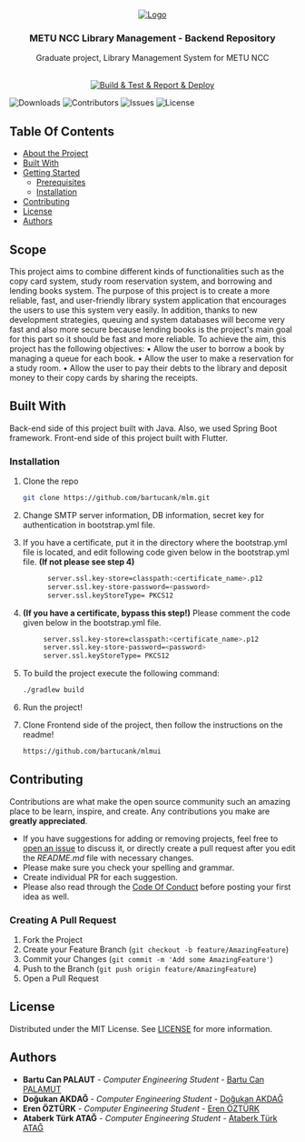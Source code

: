 <br/>
<p align="center">
  <a href="https://github.com/bartucank/mlm">
    <img src="https://www.metu.edu.tr/system/files/logo_orj/3/3.8.png" alt="Logo" >
  </a>
  <h3 align="center">METU NCC Library Management - Backend Repository</h3>

  <p align="center">
    Graduate project, Library Management System for METU NCC
    <br/>
    <br/>
  </p>
</p>
<center>

  
[![Build & Test & Report & Deploy](https://github.com/bartucank/mlm/actions/workflows/gradle.yml/badge.svg?branch=main)](https://github.com/bartucank/mlm/actions/workflows/gradle.yml)

  </center>


![Downloads](https://img.shields.io/github/downloads/bartucank/mlm/total) ![Contributors](https://img.shields.io/github/contributors/bartucank/mlm?color=dark-green) ![Issues](https://img.shields.io/github/issues/bartucank/mlm) ![License](https://img.shields.io/github/license/bartucank/mlm) 

## Table Of Contents

* [About the Project](#scope)
* [Built With](#built-with)
* [Getting Started](#getting-started)
  * [Prerequisites](#prerequisites)
  * [Installation](#installation)
* [Contributing](#contributing)
* [License](#license)
* [Authors](#authors)

## Scope

This project aims to combine different kinds of functionalities such as the copy card system, study
room reservation system, and borrowing and lending books system. The purpose of this project is
to create a more reliable, fast, and user-friendly library system application that encourages the
users to use this system very easily. In addition, thanks to new development strategies, queuing
and system databases will become very fast and also more secure because lending books is the
project's main goal for this part so it should be fast and more reliable. To achieve the aim, this
project has the following objectives:
  • Allow the user to borrow a book by managing a queue for each book.
  • Allow the user to make a reservation for a study room.
  • Allow the user to pay their debts to the library and deposit money to their copy cards by
    sharing the receipts.

## Built With

Back-end side of this project built with Java. Also, we used Spring Boot framework. Front-end side of this project built with Flutter.

### Installation
1. Clone the repo
   ```sh
   git clone https://github.com/bartucank/mlm.git
   ```

2. Change SMTP server information, DB information, secret key for authentication in bootstrap.yml file.
3. If you have a certificate, put it in the directory where the bootstrap.yml file is located, and edit following code given below in the bootstrap.yml file. <b>(If not please see step 4)</b>
   ```sh
         server.ssl.key-store=classpath:<certificate_name>.p12
         server.ssl.key-store-password=<password>
         server.ssl.keyStoreType= PKCS12
   ```
4. <b>(If you have a certificate, bypass this step!)</b> Please comment the code given below in the bootstrap.yml file.
    ```sh
         server.ssl.key-store=classpath:<certificate_name>.p12
         server.ssl.key-store-password=<password>
         server.ssl.keyStoreType= PKCS12
     ```

5. To build the project execute the following command:
   ```sh
   ./gradlew build
   ```
6. Run the project!
7. Clone Frontend side of the project, then follow the instructions on the readme!
   ```sh
   https://github.com/bartucank/mlmui
   ```
   

## Contributing

Contributions are what make the open source community such an amazing place to be learn, inspire, and create. Any contributions you make are **greatly appreciated**.
* If you have suggestions for adding or removing projects, feel free to [open an issue](https://github.com/bartucank/mlm/issues/new) to discuss it, or directly create a pull request after you edit the *README.md* file with necessary changes.
* Please make sure you check your spelling and grammar.
* Create individual PR for each suggestion.
* Please also read through the [Code Of Conduct](https://github.com/bartucank/mlm/blob/main/CODE_OF_CONDUCT.md) before posting your first idea as well.

### Creating A Pull Request

1. Fork the Project
2. Create your Feature Branch (`git checkout -b feature/AmazingFeature`)
3. Commit your Changes (`git commit -m 'Add some AmazingFeature'`)
4. Push to the Branch (`git push origin feature/AmazingFeature`)
5. Open a Pull Request

## License

Distributed under the MIT License. See [LICENSE](https://github.com/bartucank/mlm/blob/main/LICENSE.md) for more information.

## Authors

* **Bartu Can PALAUT** - *Computer Engineering Student* - [Bartu Can PALAMUT](https://github.com/bartucank/) 
* **Doğukan AKDAĞ** - *Computer Engineering Student* - [Doğukan AKDAĞ](https://github.com/dokann/)
* **Eren ÖZTÜRK** - *Computer Engineering Student* - [Eren ÖZTÜRK](https://github.com/ozturkeren/)
* **Ataberk Türk ATAĞ** - *Computer Engineering Student* - [Ataberk Türk ATAĞ](https://github.com/ataberkatag/) 




